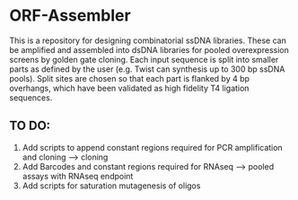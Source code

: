# ORF-Assembler

This is a repository for designing combinatorial ssDNA libraries. These can be amplified and assembled into dsDNA libraries for pooled overexpression screens by golden gate cloning. Each input sequence is split into smaller parts as defined by the user (e.g. Twist can synthesis up to 300 bp ssDNA pools). Split sites are chosen so that each part is flanked by 4 bp overhangs, which have been validated as high fidelity T4 ligation sequences. 

## TO DO: 
1. Add scripts to append constant regions required for PCR amplification and cloning --> cloning
2. Add Barcodes and constant regions required for RNAseq --> pooled assays with RNAseq endpoint
3. Add scripts for saturation mutagenesis of oligos


